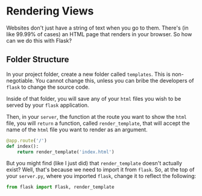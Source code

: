 # Rendering Views

Websites don't just have a string of text when you go to them. There's (in like 99.99% of cases) an HTML page that renders in your browser. So how can we do this with Flask?

## Folder Structure

In your project folder, create a new folder called `templates`. This is non-negotiable. You cannot change this, unless you can bribe the developers of `flask` to change the source code.

Inside of that folder, you will save any of your `html` files you wish to be served by your `flask` application.

Then, in your `server`, the function at the route you want to show the `html` file, you will `return` a function, called `render_template`, that will accept the name of the `html` file you want to render as an argument.

```py
@app.route('/')
def index():
    return render_template('index.html')
```

But you might find (like I just did) that `render_template` doesn't actually exist? Well, that's because we need to import it from `flask`. So, at the top of your `server.py`, where you imported `flask`, change it to reflect the following:

```py
from flask import Flask, render_template
```